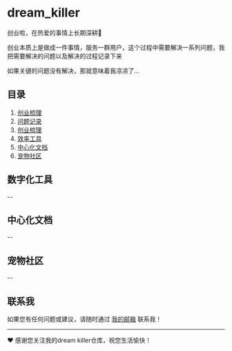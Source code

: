 # dream_killer

创业啦，在热爱的事情上长期深耕💪

创业本质上是做成一件事情，服务一群用户，这个过程中需要解决一系列问题，我把需要解决的问题以及解决的过程记录下来

如果关键的问题没有解决，那就意味着我凉凉了...



## 目录

1. [创业梳理](./创业梳理.md)
2. [问题记录](./问题记录.md)
1. [创业梳理](./创业梳理.md)
2. [效率工具](./效率工具.md)
2. [中心化文档](./中心化文档.md)
4. [宠物社区](./宠物社区.md)


## 数字化工具

--

## 中心化文档

--

## 宠物社区

--


## 联系我

如果您有任何问题或建议，请随时通过 [我的邮箱](mailto:szqworking@gmail.com) 联系我！

---

:heart: 感谢您关注我的dream killer仓库，祝您生活愉快！
